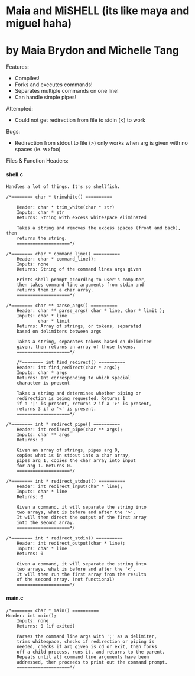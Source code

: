 # Maia and MiSHELL (its like maya and miguel haha)
# by Maia Brydon and Michelle Tang 

Features:
* Compiles!
* Forks and executes commands!
* Separates multiple commands on one line!
* Can handle simple pipes!

Attempted:
* Could not get redirection from file to stdin (<) to work

Bugs:
* Redirection from stdout to file (>) only works when arg is given with no spaces (ie. w>foo)
	
Files & Function Headers:

#### shell.c
	Handles a lot of things. It's so shellfish. 
	
	/*======== char * trimwhite() ==========
	
        Header: char * trim_white(char * str)
        Inputs: char * str
        Returns: String with excess whitespace eliminated

        Takes a string and removes the excess spaces (front and back), then
        returns the string.
        ====================*/
	
	/*======== char * command_line() ==========
        Header: char * command_line();
        Inputs: none
        Returns: String of the command lines args given

        Prints shell prompt according to user's computer,
        then takes command line arguments from stdin and
        returns them in a char array.
        ====================*/
	
	/*======== char ** parse_args() ==========
        Header: char ** parse_args( char * line, char * limit );
        Inputs: char * line
                char * limit
        Returns: Array of strings, or tokens, separated
        based on delimiters between args

        Takes a string, separates tokens based on delimiter
        given, then returns an array of those tokens.
        ====================*/
	
        /*======== int find_redirect() ==========
        Header: int find_redirect(char * args);
        Inputs: char * args
        Returns: Int corresponding to which special
        character is present

        Takes a string and determines whether piping or
        redirection is being requested. Returns 1
        if a '|' is present, returns 2 if a '>' is present,
        returns 3 if a '<' is present.
        ====================*/
	
	/*======== int * redirect_pipe() ==========
        Header: int redirect_pipe(char ** args);
        Inputs: char ** args
        Returns: 0

        Given an array of strings, pipes arg 0,
        copies what is in stdout into a char array,
        pipes arg 1, copies the char array into input
        for arg 1. Returns 0.
        ====================*/
	
	/*======== int * redirect_stdout() ==========
        Header: int redirect_input(char * line);
        Inputs: char * line
        Returns: 0

        Given a command, it will separate the string into
        two arrays, what is before and after the '>'. 
        It will then direct the output of the first array
        into the second array.
        ====================*/
	
	/*======== int * redirect_stdin() ==========
        Header: int redirect_output(char * line);
        Inputs: char * line
        Returns: 0

        Given a command, it will separate the string into
        two arrays, what is before and after the '<'. 
        It will then run the first array from the results 
        of the second array. (not functional)
        ====================*/
	
#### main.c

	/*======== char * main() ==========
	Header: int main();
        Inputs: none
        Returns: 0 (if exited)

        Parses the command line args with ';' as a delimiter,
        trims whitespace, checks if redirection or piping is
        needed, checks if arg given is cd or exit, then forks
        off a child process, runs it, and returns to the parent.
        Repeats until all command line arguments have been
        addressed, then proceeds to print out the command prompt.
        ====================*/
